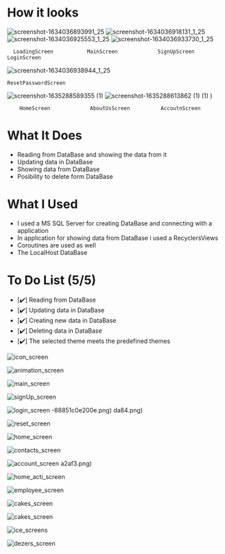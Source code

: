 # How it looks

![screenshot-1634036893991_25](https://user-images.githubusercontent.com/66387359/136946115-397e2ec6-fced-4767-a029-a7ed3fffc329.png) ![screenshot-1634036918131_1_25](https://user-images.githubusercontent.com/66387359/136946144-94ba9f0c-d81d-4f33-a004-c52d168d16ef.png) ![screenshot-1634036925553_1_25](https://user-images.githubusercontent.com/66387359/136946153-1177c660-965c-47ff-bf88-90b48d405d0f.png) ![screenshot-1634036933730_1_25](https://user-images.githubusercontent.com/66387359/136946159-4eb4655e-7c71-488d-9b04-2b7240f904f1.png) 

      LoadingScreen           MainScreen             SignUpScreen           LoginScreen            
      
 ![screenshot-1634036938944_1_25](https://user-images.githubusercontent.com/66387359/136946165-381b2128-ed04-4d5c-ae59-578e54d2225b.png)
 
    ResetPasswordScreen
 
 ![screenshot-1635288589355 (1)](https://user-images.githubusercontent.com/66387359/138972811-417f7576-2726-4d1b-9490-ddc259a140b3.png) 
 ![screenshot-1635288613862 (1) (1)](https://user-images.githubusercontent.com/66387359/138972671-28926691-088c-4e29-9215-7cb29d030e43.png)
)

        HomeScreen             AboutUsScreen          AccoutnScreen        

# What It Does

- Reading from DataBase and showing the data from it
- Updating data in DataBase 
- Showing data from DataBase
- Posibility to delete form DataBase

# What I Used

- I used a MS SQL Server for creating DataBase and connecting with a application 
- In application for showing data from DataBase i used a RecyclersViews
- Coroutines are used as well
- The LocalHost DataBase 

# To Do List (5/5)

- [✔️] Reading from DataBase
- [✔️] Updating data in DataBase
- [✔️] Creating new data in DataBase
- [✔️] Deleting data in DataBase
- [✔️] The selected theme meets the predefined themes


![icon_screen](https://user-images.githubusercontent.com/66387359/142075434-86ac6501-5f9e-4ff0-ae1f-5c5261c0684b.png)

![animation_screen](https://user-images.githubusercontent.com/66387359/142075477-c9448378-d0b4-44dd-a56b-20a6748d397d.png)

![main_screen](https://user-images.githubusercontent.com/66387359/142075484-76751f61-0b75-428e-92c6-f21f862f)

![signUp_screen](https://user-images.githubusercontent.com/66387359/142075502-a57b6d03-fb63-4c5f-86b7)

![login_screen](https://user-images.githubusercontent.com/66387359/142075512-3df7e256-f058-4538-9ad8-302d6cf5d948.png)
-88851c0e200e.png)
da84.png)

![reset_screen](https://user-images.githubusercontent.com/66387359/142075538-669eeb3c-15f9-4f17-b42a-e08a3c7959a1.png)

![home_screen](https://user-images.githubusercontent.com/66387359/142075983-f9ae0e37-a014-4658-b41e-0cd187385b94.png)

![contacts_screen](https://user-images.githubusercontent.com/66387359/142075996-e1bab912-8e8e-4336-a9d6-7a3760c)

![account_screen](https://user-images.githubusercontent.com/66387359/142076011-52858684-8f29-48cd-9b74-af2ee3942515.png)
a2af3.png)

![home_acti_screen](https://user-images.githubusercontent.com/66387359/142076073-90ac037e-6089-46c5-8354-393d39cfb3ba.png)

![employee_screen](https://user-images.githubusercontent.com/66387359/142076085-729b72a5-382a-4810-aa77-d9a776eebcaa.png)

![cakes_screen ](https://user-images.githubusercontent.com/66387359/142076096-75c3c5dd-b362-4b92-86db-36da86e8bdf5.png)

![cakes_screen](https://user-images.githubusercontent.com/66387359/142076125-5a7a0273-f10d-4c26-8b78-9fdaea22b5fb.png)

![ice_screens](https://user-images.githubusercontent.com/66387359/142076142-dac09562-c5ed-42aa-9814-5d983492a42b.png)

![dezers_screen](https://user-images.githubusercontent.com/66387359/142076160-10f330d4-af75-43f1-8a6c-05ca2c923052.png)


